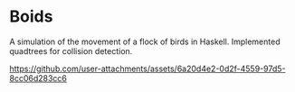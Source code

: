 # Boids
A simulation of the movement of a flock of birds in Haskell. Implemented quadtrees for collision detection.


https://github.com/user-attachments/assets/6a20d4e2-0d2f-4559-97d5-8cc06d283cc6


